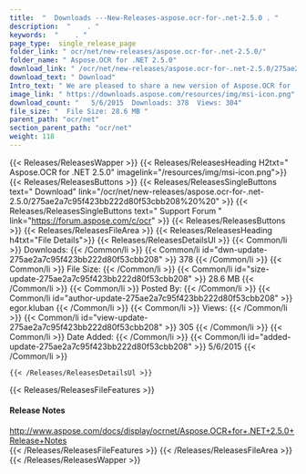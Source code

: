 ```yaml
---
title:  "  Downloads ---New-Releases-aspose.ocr-for-.net-2.5.0 . " 
description:  "    . " 
keywords:  "    . " 
page_type:  single_release_page
folder_link: " ocr/net/new-releases/aspose.ocr-for-.net-2.5.0/"
folder_name: " Aspose.OCR for .NET 2.5.0"
download_link: " /ocr/net/new-releases/aspose.ocr-for-.net-2.5.0/275ae2a7c95f423bb222d80f53cbb208"
download_text: " Download"
Intro_text: " We are pleased to share a new version of Aspose.OCR for .NET with following impr..."
image_link: " https://downloads.aspose.com/resources/img/msi-icon.png"
download_count: "   5/6/2015  Downloads: 378  Views: 304"
file_size: "  File Size: 28.6 MB "
parent_path: "ocr/net"
section_parent_path: "ocr/net"
weight: 118 
---
```


{{< Releases/ReleasesWapper >}}
  {{< Releases/ReleasesHeading H2txt=" Aspose.OCR for .NET 2.5.0" imagelink="/resources/img/msi-icon.png">}}
  {{< Releases/ReleasesButtons >}}
    {{< Releases/ReleasesSingleButtons text=" Download" link="/ocr/net/new-releases/aspose.ocr-for-.net-2.5.0/275ae2a7c95f423bb222d80f53cbb208%20%20" >}}
    {{< Releases/ReleasesSingleButtons text=" Support Forum " link="https://forum.aspose.com/c/ocr" >}}
  {{< Releases/ReleasesButtons >}}
  {{< Releases/ReleasesFileArea >}}
    {{< Releases/ReleasesHeading h4txt="File Details">}}
    {{< Releases/ReleasesDetailsUl >}}
            {{< Common/li  >}} Downloads: {{< /Common/li >}} 
      {{< Common/li id="dwn-update-275ae2a7c95f423bb222d80f53cbb208" >}} 378 {{< /Common/li >}} 
      {{< Common/li  >}} File Size: {{< /Common/li >}} 
      {{< Common/li id="size-update-275ae2a7c95f423bb222d80f53cbb208" >}} 28.6 MB {{< /Common/li >}} 
      {{< Common/li  >}} Posted By: {{< /Common/li >}} 
      {{< Common/li id="author-update-275ae2a7c95f423bb222d80f53cbb208" >}} egor.kluban {{< /Common/li >}} 
      {{< Common/li  >}} Views: {{< /Common/li >}} 
      {{< Common/li id="view-update-275ae2a7c95f423bb222d80f53cbb208" >}} 305 {{< /Common/li >}} 
      {{< Common/li  >}} Date Added: {{< /Common/li >}} 
      {{< Common/li id="added-update-275ae2a7c95f423bb222d80f53cbb208" >}} 5/6/2015 {{< /Common/li >}} 

    {{< /Releases/ReleasesDetailsUl >}}

  {{< Releases/ReleasesFileFeatures >}}
      <h4>Release Notes</h4><div><a href="http://www.aspose.com/docs/display/ocrnet/Aspose.OCR+for+.NET+2.5.0+Release+Notes">http://www.aspose.com/docs/display/ocrnet/Aspose.OCR+for+.NET+2.5.0+Release+Notes</a></div>
  {{< /Releases/ReleasesFileFeatures >}}
 {{< /Releases/ReleasesFileArea >}}
{{< /Releases/ReleasesWapper >}}


